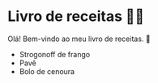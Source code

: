 # Livro de receitas :man_cook:

Olá! Bem-vindo ao meu livro de receitas. :wave:

- Strogonoff de frango
- Pavê
- Bolo de cenoura

